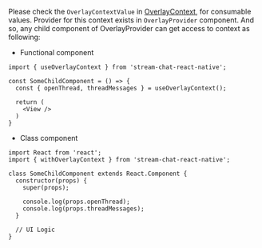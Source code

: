 Please check the `OverlayContextValue` in [OverlayContext](), for consumable values.
Provider for this context exists in `OverlayProvider` component. And so, any child component of OverlayProvider
can get access to context as following:

- Functional component

```tsx static
import { useOverlayContext } from 'stream-chat-react-native';

const SomeChildComponent = () => {
  const { openThread, threadMessages } = useOverlayContext();

  return (
    <View />
  )
}
```

- Class component

```tsx static
import React from 'react';
import { withOverlayContext } from 'stream-chat-react-native';

class SomeChildComponent extends React.Component {
  constructor(props) {
    super(props);

    console.log(props.openThread);
    console.log(props.threadMessages);
  }

  // UI Logic
}